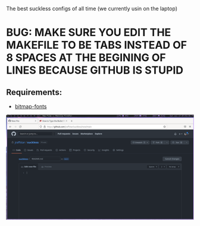The best suckless configs of all time (we currently usin on the laptop)

# BUG: MAKE SURE YOU EDIT THE MAKEFILE TO BE TABS INSTEAD OF 8 SPACES AT THE BEGINING OF LINES BECAUSE GITHUB IS STUPID

<h2> Requirements: </h2>

 - [bitmap-fonts](https://github.com/Tecate/bitmap-fonts)
  
  
  ![Preview](https://raw.githubusercontent.com/jraffstar/suckless/main/setup.png?token=GHSAT0AAAAAABWWJQIOLXIK5DZ6KLEMOJNQYWULVLQ)

